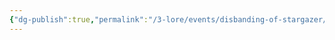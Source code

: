 ```yaml
---
{"dg-publish":true,"permalink":"/3-lore/events/disbanding-of-stargazer/","created":"2024-11-25T22:36:12.642-05:00"}
---
```



